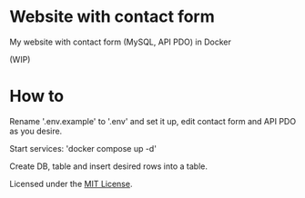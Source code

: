 # Website with contact form 

My website with contact form (MySQL, API PDO)  in Docker

(WIP)

# How to 

Rename '.env.example' to '.env' and set it up, edit contact form and API PDO as you desire.

Start services: 'docker compose up -d' 

Create DB, table and insert desired rows into a table.

Licensed under the [MIT License](LICENSE).
